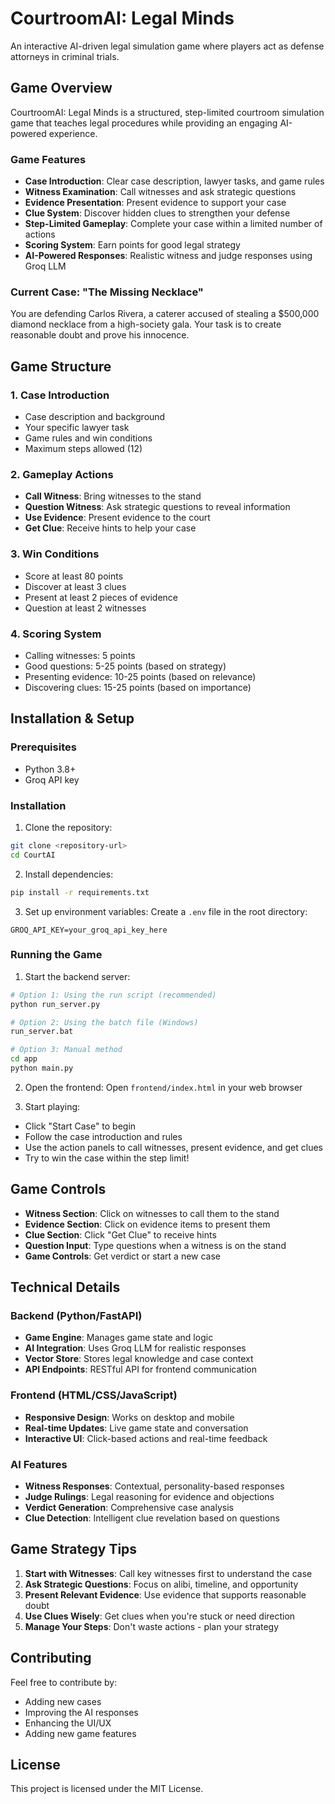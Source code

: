 # CourtroomAI: Legal Minds

An interactive AI-driven legal simulation game where players act as defense attorneys in criminal trials.

## Game Overview

CourtroomAI: Legal Minds is a structured, step-limited courtroom simulation game that teaches legal procedures while providing an engaging AI-powered experience.

### Game Features

- **Case Introduction**: Clear case description, lawyer tasks, and game rules
- **Witness Examination**: Call witnesses and ask strategic questions
- **Evidence Presentation**: Present evidence to support your case
- **Clue System**: Discover hidden clues to strengthen your defense
- **Step-Limited Gameplay**: Complete your case within a limited number of actions
- **Scoring System**: Earn points for good legal strategy
- **AI-Powered Responses**: Realistic witness and judge responses using Groq LLM

### Current Case: "The Missing Necklace"

You are defending Carlos Rivera, a caterer accused of stealing a $500,000 diamond necklace from a high-society gala. Your task is to create reasonable doubt and prove his innocence.

## Game Structure

### 1. Case Introduction
- Case description and background
- Your specific lawyer task
- Game rules and win conditions
- Maximum steps allowed (12)

### 2. Gameplay Actions
- **Call Witness**: Bring witnesses to the stand
- **Question Witness**: Ask strategic questions to reveal information
- **Use Evidence**: Present evidence to the court
- **Get Clue**: Receive hints to help your case

### 3. Win Conditions
- Score at least 80 points
- Discover at least 3 clues
- Present at least 2 pieces of evidence
- Question at least 2 witnesses

### 4. Scoring System
- Calling witnesses: 5 points
- Good questions: 5-25 points (based on strategy)
- Presenting evidence: 10-25 points (based on relevance)
- Discovering clues: 15-25 points (based on importance)

## Installation & Setup

### Prerequisites
- Python 3.8+
- Groq API key

### Installation

1. Clone the repository:
```bash
git clone <repository-url>
cd CourtAI
```

2. Install dependencies:
```bash
pip install -r requirements.txt
```

3. Set up environment variables:
Create a `.env` file in the root directory:
```
GROQ_API_KEY=your_groq_api_key_here
```

### Running the Game

1. Start the backend server:
```bash
# Option 1: Using the run script (recommended)
python run_server.py

# Option 2: Using the batch file (Windows)
run_server.bat

# Option 3: Manual method
cd app
python main.py
```

2. Open the frontend:
Open `frontend/index.html` in your web browser

3. Start playing:
- Click "Start Case" to begin
- Follow the case introduction and rules
- Use the action panels to call witnesses, present evidence, and get clues
- Try to win the case within the step limit!

## Game Controls

- **Witness Section**: Click on witnesses to call them to the stand
- **Evidence Section**: Click on evidence items to present them
- **Clue Section**: Click "Get Clue" to receive hints
- **Question Input**: Type questions when a witness is on the stand
- **Game Controls**: Get verdict or start a new case

## Technical Details

### Backend (Python/FastAPI)
- **Game Engine**: Manages game state and logic
- **AI Integration**: Uses Groq LLM for realistic responses
- **Vector Store**: Stores legal knowledge and case context
- **API Endpoints**: RESTful API for frontend communication

### Frontend (HTML/CSS/JavaScript)
- **Responsive Design**: Works on desktop and mobile
- **Real-time Updates**: Live game state and conversation
- **Interactive UI**: Click-based actions and real-time feedback

### AI Features
- **Witness Responses**: Contextual, personality-based responses
- **Judge Rulings**: Legal reasoning for evidence and objections
- **Verdict Generation**: Comprehensive case analysis
- **Clue Detection**: Intelligent clue revelation based on questions

## Game Strategy Tips

1. **Start with Witnesses**: Call key witnesses first to understand the case
2. **Ask Strategic Questions**: Focus on alibi, timeline, and opportunity
3. **Present Relevant Evidence**: Use evidence that supports reasonable doubt
4. **Use Clues Wisely**: Get clues when you're stuck or need direction
5. **Manage Your Steps**: Don't waste actions - plan your strategy

## Contributing

Feel free to contribute by:
- Adding new cases
- Improving the AI responses
- Enhancing the UI/UX
- Adding new game features

## License

This project is licensed under the MIT License.
